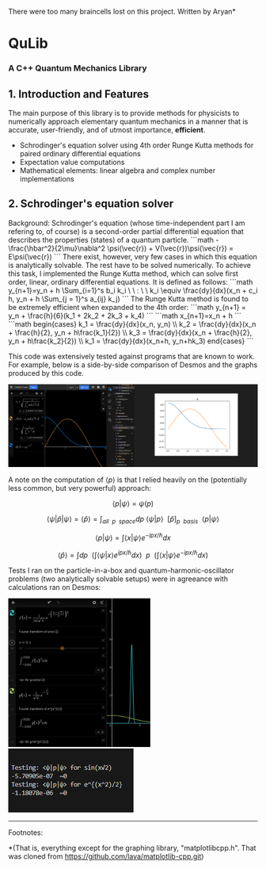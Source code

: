 There were too many braincells lost on this project.
Written by Aryan*

<h1>QuLib</h1>
<h3>A C++ Quantum Mechanics Library</h3>

<h2>1. Introduction and Features</h2>
The main purpose of this library is to provide methods for physicists to numerically approach elementary quantum mechanics in a manner that is accurate, user-friendly, and of utmost importance, <strong>efficient</strong>.
<ul>
    <li>Schrodinger's equation solver using 4th order Runge Kutta methods for paired ordinary differential equations</li>
    <li>Expectation value computations</li>
    <li>Mathematical elements: linear algebra and complex number implementations</li>
</ul>

<h2>2. Schrodinger's equation solver</h2>
Background:
Schrodinger's equation (whose time-independent part I am refering to, of course) is a second-order partial differential equation that describes the properties (states) of a quantum particle.
```math
-\frac{\hbar^2}{2\mu}\nabla^2 \psi(\vec{r}) + V(\vec{r})\psi(\vec{r}) = E\psi(\vec{r})
```
There exist, however, very few cases in which this equation is analytically solvable. The rest have to be solved numerically. To achieve this task, I implemented the Runge Kutta method, which can solve first order, linear, ordinary differential equations. It is defined as follows:
```math
y_{n+1}=y_n + h \Sum_{i=1}^s b_i k_i \ \ : \ \ k_i \equiv \frac{dy}{dx}(x_n + c_i h, y_n + h \Sum_{j = 1}^s a_{ij} k_j)
```
The Runge Kutta method is found to be extremely efficient when expanded to the 4th order:
```math
y_{n+1} = y_n + \frac{h}{6}(k_1 + 2k_2 + 2k_3 + k_4)
```
```math
x_{n+1}=x_n + h
```
```math
begin{cases}
k_1 = \frac{dy}{dx}(x_n, y_n) \\
k_2 = \frac{dy}{dx}(x_n + \frac{h}{2}, y_n + h\frac{k_1}{2}) \\
k_3 = \frac{dy}{dx}(x_n + \frac{h}{2}, y_n + h\frac{k_2}{2}) \\
k_1 = \frac{dy}{dx}(x_n+h, y_n+hk_3)
end{cases}
```


This code was extensively tested against programs that are known to work. For example, below is a side-by-side comparison of Desmos and the graphs produced by this code.

<img src="./README_Pictures/1.png"/>

A note on the computation of $`\langle p \rangle`$ is that I relied heavily on the (potentially less common, but very powerful) approach:

```math
\langle p | \psi \rangle = \psi(p)
```
```math
\langle \psi | \hat{p} | \psi \rangle = \langle \hat{p} \rangle = \int_{all \ \ p \ \ space} dp \ \langle \psi | p \rangle \ \ [\hat{p}]_{p\ \ basis} \ \ \langle p | \psi \rangle
```
```math
\langle p | \psi \rangle = \int \langle x | \psi \rangle e^{-ipx/\hbar}dx
```
```math
\langle \hat{p} \rangle = \int dp \ \ (\int \langle \psi | x \rangle e^{ipx/\hbar}dx) \ \ p \ \ (\int \langle x | \psi \rangle e^{-ipx/\hbar}dx)
```

Tests I ran on the particle-in-a-box and quantum-harmonic-oscillator problems (two analytically solvable setups) were in agreeance with calculations ran on Desmos:

<img src="./README_Pictures/2.png" height="300px"/>
<img src="./README_Pictures/3.png"/>

<hr>
Footnotes:

*(That is, everything except for the graphing library, "matplotlibcpp.h". That was cloned from https://github.com/lava/matplotlib-cpp.git)